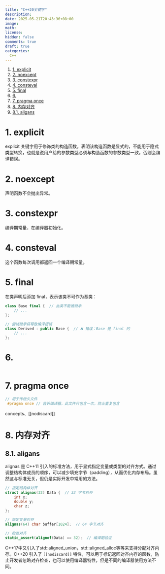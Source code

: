 ```yaml
---
title: "C++20关键字"
description: 
date: 2025-05-21T20:43:36+08:00
image: 
math: 
license: 
hidden: false
comments: true
draft: true
categories:
  C++
---
```


1. [1. explicit](#1-explicit)
2. [2. noexcept](#2-noexcept)
3. [3. constexpr](#3-constexpr)
4. [4. consteval](#4-consteval)
5. [5. final](#5-final)
6. [6.](#6)
7. [7. pragma once](#7-pragma-once)
8. [8. 内存对齐](#8-内存对齐)
  1. [8.1. aligans](#81-aligans)






# 1. explicit
explicit 关键字用于修饰类的构造函数，表明该构造函数是显式的，不能用于隐式类型转换，也就是说用户给的参数类型必须与构造函数的参数类型一致，否则会编译错误。   

# 2. noexcept
声明函数不会抛出异常。  

# 3. constexpr
编译期常量，在编译器初始化。   

# 4. consteval
这个函数每次调用都返回一个编译期常量。

# 5. final
在类声明后添加 final，表示该类不可作为基类：
```cpp
class Base final {  // 此类不能被继承
    // ...
};

// 尝试继承将导致编译错误
class Derived : public Base {  // ❌ 错误：Base 是 final 的
    // ...
};
```

# 6. 
```cpp

```

# 7. pragma once
```cpp
// 用于传统头文件
 #pragma once // 告诉编译器，此文件只包含一次，防止重复包含
```


concepts、[[nodiscard]]

# 8. 内存对齐
## 8.1. aligans
alignas 是 C++11 引入的标准方法，用于显式指定变量或类型的对齐方式。通过调整结构体成员的顺序，可以减少填充字节（padding），从而优化内存布局。虽然这与标准无关，但仍是实际开发中常用的方法。
```cpp
// 指定结构体对齐
struct alignas(32) Data {  // 32 字节对齐
    int x;
    double y;
    char z;
};

// 指定变量对齐
alignas(64) char buffer[1024];  // 64 字节对齐

// 检查对齐
static_assert(alignof(Data) == 32);  // 编译期验证
```
C++17中又引入了std::aligned_union，std::aligned_alloc等等来支持分配对齐内存。C++20 引入了 `[[nodiscard]]` 特性，可以用于标记返回对齐内存的函数，防止开发者忽略对齐检查，也可以使用编译器特性，但是不同的编译器使用方法不同。